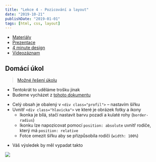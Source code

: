 ```yaml
---
title: "Lekce 4 - Pozicování a layout"
date: "2019-10-21"
publishDate: "2019-01-01"
tags: [html, css, layout]
---
```


- [Materiály](/materialy/lekce4/lekce4.zip)
- [Prezentace](/prezentace/prezentace4.html)
- [4 minute design](https://jgthms.com/web-design-in-4-minutes)
- [Videozáznam](https://youtu.be/v0jcmvjy9AE)

## Domácí úkol

> [Možné řešení úkolu](/materialy/lekce4/ukol_lekce4-reseni.zip)

* Tentokrát to uděláme trošku jinak
* Budeme vycházet z [tohoto dokumentu](/materialy/lekce4/ukol_lekce4.zip)
- Celý obsah je obalený v `<div class="profil">` – nastavím šířku
- Uvnitř `<div class="hlavicka">` ve které je obrázek fotky a ikony
    - Ikonka je bílá, stačí nastavit barvu pozadí a kulaté rohy (`border-radius`)
    - Ikonku lze napozicovat pomocí `position: absolute` uvnitř rodiče, který má `position: relative`
    - Fotce omezit šířku aby se přizpůsobila rodiči (`width: 100%`)
* Váš výsledek by měl vypadat takto

![](/materialy/lekce4/zadani-ukolu.jpg)
